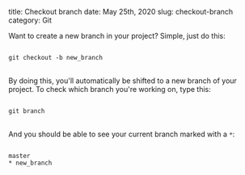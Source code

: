 title: Checkout branch
date: May 25th, 2020
slug: checkout-branch
category: Git

Want to create a new branch in your project? Simple, just do this:
<pre>
<code class="bash">
git checkout -b new_branch
</code>
</pre>

By doing this, you'll automatically be shifted to a new branch of your project. To check which branch you're working on, type this:
<pre>
<code class="bash">
git branch
</code>
</pre>

And you should be able to see your current branch marked with a `*`:
<pre>
<code class="bash">
master
* new_branch
</code>
</pre>